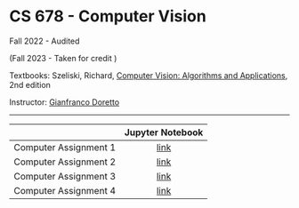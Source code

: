 # CS 678 - Computer Vision

Fall 2022 - Audited

(Fall 2023 - Taken for credit )

Textbooks: Szeliski, Richard, [Computer Vision: Algorithms and Applications](https://szeliski.org/Book/), 2nd edition


Instructor: [Gianfranco Doretto](https://directory.statler.wvu.edu/faculty-staff-directory/gianfranco-doretto)

---

|  | Jupyter Notebook |
| :---:|:---:|
| Computer Assignment 1 | [link](./assignment1/CS678_Assignment_1.ipynb) |
| Computer Assignment 2 | [link](./assignment2/CS678_Assignment_2.ipynb) |
| Computer Assignment 3 | [link](./assignment3/CS678_Assignment_3.ipynb) |
| Computer Assignment 4 | [link](./assignment4/CS678_Assignment_4.ipynb) |
